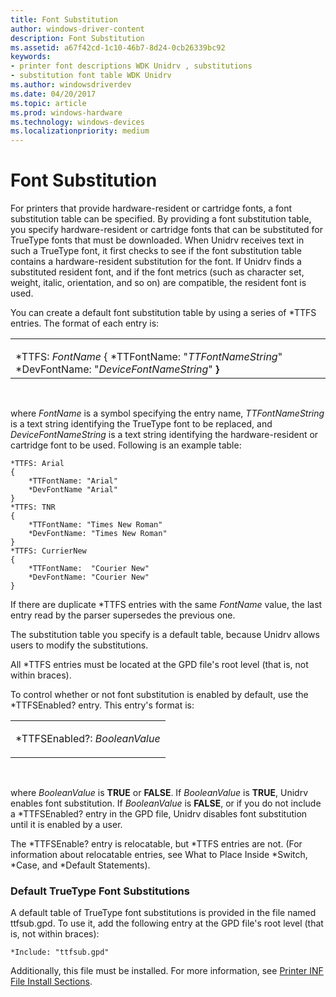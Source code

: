 ```yaml
---
title: Font Substitution
author: windows-driver-content
description: Font Substitution
ms.assetid: a67f42cd-1c10-46b7-8d24-0cb26339bc92
keywords:
- printer font descriptions WDK Unidrv , substitutions
- substitution font table WDK Unidrv
ms.author: windowsdriverdev
ms.date: 04/20/2017
ms.topic: article
ms.prod: windows-hardware
ms.technology: windows-devices
ms.localizationpriority: medium
---
```


# Font Substitution





For printers that provide hardware-resident or cartridge fonts, a font substitution table can be specified. By providing a font substitution table, you specify hardware-resident or cartridge fonts that can be substituted for TrueType fonts that must be downloaded. When Unidrv receives text in such a TrueType font, it first checks to see if the font substitution table contains a hardware-resident substitution for the font. If Unidrv finds a substituted resident font, and if the font metrics (such as character set, weight, italic, orientation, and so on) are compatible, the resident font is used.

You can create a default font substitution table by using a series of \*TTFS entries. The format of each entry is:

<table>
<colgroup>
<col width="100%" />
</colgroup>
<tbody>
<tr class="odd">
<td><p></p>
*TTFS: <em>FontName</em>
{
*TTFontName: &quot;<em>TTFontNameString</em>&quot;
*DevFontName: &quot;<em>DeviceFontNameString</em>&quot;
<strong>}</strong></td>
</tr>
</tbody>
</table>

 

where *FontName* is a symbol specifying the entry name, *TTFontNameString* is a text string identifying the TrueType font to be replaced, and *DeviceFontNameString* is a text string identifying the hardware-resident or cartridge font to be used. Following is an example table:

```
*TTFS: Arial
{
    *TTFontName: "Arial"
    *DevFontName "Arial"
}
*TTFS: TNR
{
    *TTFontName: "Times New Roman"
    *DevFontName: "Times New Roman"
}
*TTFS: CurrierNew 
{
    *TTFontName:  "Courier New"
    *DevFontName: "Courier New"
}
```

If there are duplicate \*TTFS entries with the same *FontName* value, the last entry read by the parser supersedes the previous one.

The substitution table you specify is a default table, because Unidrv allows users to modify the substitutions.

All \*TTFS entries must be located at the GPD file's root level (that is, not within braces).

To control whether or not font substitution is enabled by default, use the \*TTFSEnabled? entry. This entry's format is:

<table>
<colgroup>
<col width="100%" />
</colgroup>
<tbody>
<tr class="odd">
<td><p>*TTFSEnabled?: <em>BooleanValue</em></p></td>
</tr>
</tbody>
</table>

 

where *BooleanValue* is **TRUE** or **FALSE**. If *BooleanValue* is **TRUE**, Unidrv enables font substitution. If *BooleanValue* is **FALSE**, or if you do not include a \*TTFSEnabled? entry in the GPD file, Unidrv disables font substitution until it is enabled by a user.

The \*TTFSEnable? entry is relocatable, but \*TTFS entries are not. (For information about relocatable entries, see What to Place Inside \*Switch, \*Case, and \*Default Statements).

### Default TrueType Font Substitutions

A default table of TrueType font substitutions is provided in the file named ttfsub.gpd. To use it, add the following entry at the GPD file's root level (that is, not within braces):

```
*Include: "ttfsub.gpd"
```

Additionally, this file must be installed. For more information, see [Printer INF File Install Sections](printer-inf-file-install-sections.md).

 

 




